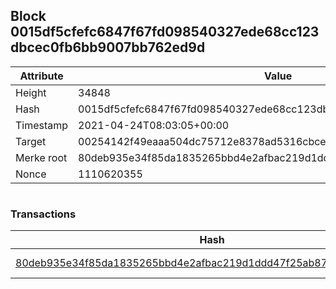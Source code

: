 ## Block 0015df5cfefc6847f67fd098540327ede68cc123dbcec0fb6bb9007bb762ed9d

Attribute | Value
--- | ---
Height | 34848
Hash | 0015df5cfefc6847f67fd098540327ede68cc123dbcec0fb6bb9007bb762ed9d
Timestamp | 2021-04-24T08:03:05+00:00
Target | 00254142f49eaaa504dc75712e8378ad5316cbcead634704b3734b6271167cc4
Merke root | 80deb935e34f85da1835265bbd4e2afbac219d1ddd47f25ab879492c6c7cd8d2
Nonce | 1110620355

```

```

### Transactions

Hash | Amount
--- | ---
[80deb935e34f85da1835265bbd4e2afbac219d1ddd47f25ab879492c6c7cd8d2](80deb935e34f85da1835265bbd4e2afbac219d1ddd47f25ab879492c6c7cd8d2.md) | 10.00000000 SKEPTI 
